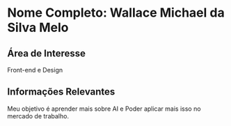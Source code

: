 # Nome Completo: Wallace Michael da Silva Melo

## Área de Interesse
Front-end e Design

## Informações Relevantes
Meu objetivo é aprender mais sobre AI e Poder aplicar mais isso no mercado de trabalho.